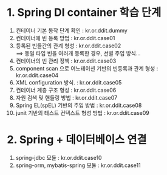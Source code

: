 # 1. Spring DI container 학습 단계


1.  컨테이너 기본 동작 단계 확인 : kr.or.ddit.dummy
2.  컨테이너에 빈 등록 방법 : kr.or.ddit.case01
3.	등록된 빈들간의 관계 형성 : kr.or.ddit.case02<br/>
	==> 동일 타입 빈을 여러개 등록한 경우, 선별 주입 방식...
4.	컨테이너의 빈 관리 정책 : kr.or.ddit.case03
5.	component scan 으로 어노테이션 기반의 빈등록과 관계 형성 : kr.or.ddit.case04
6.	XML configuration 방식. : kr.or.ddit.case05
7.	컨테이너 계층 구조 형성 : kr.or.ddit.case06
8. 	자원 검색 및 핸들링 방법 : kr.or.ddit.case07
9. 	Spring EL(spEL) 기반의 주입 방법 : kr.or.ddit.case08
10.	junit 기반의 테스트 컨텍스트 형성 방법 : kr.or.ddit.case09


# 2. Spring + 데이터베이스 연결

1.	spring-jdbc 모듈 : kr.or.ddit.case10
2.	spring-orm, mybatis-spring 모듈 : kr.or.ddit.case11
